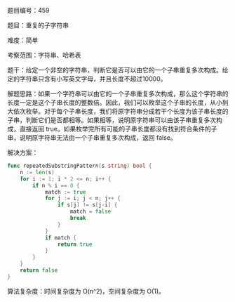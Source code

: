 题目编号：459

题目：重复的子字符串

难度：简单

考察范围：字符串、哈希表

题干：给定一个非空的字符串，判断它是否可以由它的一个子串重复多次构成。给定的字符串只含有小写英文字母，并且长度不超过10000。

解题思路：如果一个字符串可以由它的一个子串重复多次构成，那么这个字符串的长度一定是这个子串长度的整数倍。因此，我们可以枚举这个子串的长度，从小到大依次枚举。对于每个子串长度，我们将原字符串分成若干个长度为该子串长度的子串，判断它们是否都相等。如果相等，说明原字符串可以由该子串重复多次构成，直接返回 true。如果枚举完所有可能的子串长度都没有找到符合条件的子串，说明原字符串无法由一个子串重复多次构成，返回 false。

解决方案：

```go
func repeatedSubstringPattern(s string) bool {
    n := len(s)
    for i := 1; i * 2 <= n; i++ {
        if n % i == 0 {
            match := true
            for j := i; j < n; j++ {
                if s[j] != s[j-i] {
                    match = false
                    break
                }
            }
            if match {
                return true
            }
        }
    }
    return false
}
```

算法复杂度：时间复杂度为 O(n^2)，空间复杂度为 O(1)。